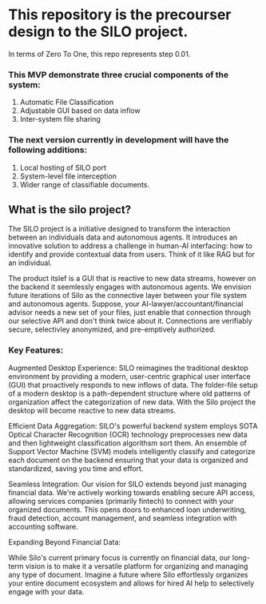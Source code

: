 # This repository is the precourser design to the SILO project. #

In terms of Zero To One, this repo represents step 0.01. 

### This MVP demonstrate three crucial components of the system: ###
1) Automatic File Classification
2) Adjustable GUI based on data inflow
3) Inter-system file sharing

### The next version currently in development will have the following additions: ###
1) Local hosting of SILO port
2) System-level file interception
3) Wider range of classifiable documents.

## What is the silo project? ##

The SILO project is a  initiative designed to transform the interaction between an individuals data and autonomous agents. It introduces an innovative solution to address a challenge in human-AI interfacing: how to identify and provide contextual data from users. Think of it like RAG but for an individual. 

The product itslef is a GUI that is reactive to new data streams, however on the backend it seemlessly engages with autonomous agents. We envision future iterations of Silo as the connective layer between your file system and autonomous agents. Suppose, your AI-lawyer/accountant/financial advisor needs a new set of your files, just enable that connection through our selective API and don't think twice about it. Connections are verifiably secure, selectivley anonymized, and pre-emptively authorized.

### Key Features: ###

Augmented Desktop Experience: SILO reimagines the traditional desktop environment by providing a modern, user-centric graphical user interface (GUI) that proactively responds to new inflows of data. The folder-file setup of a modern desktop is a path-dependent structure where old patterns of organization affect the categorization of new data. With the Silo project the desktop will become reactive to new data streams.

Efficient Data Aggregation: SILO's powerful backend system employs SOTA Optical Character Recognition (OCR) technology preprocesses new data and then lightweight classification algorithsm sort them. An ensemble of Support Vector Machine (SVM) models  intelligently classify and categorize each document on the backend ensuring that your data is organized and standardized, saving you time and effort.

Seamless Integration: Our vision for SILO extends beyond just managing financial data. We're actively working towards enabling secure API access, allowing services companies (primarily fintech) to connect with your organized documents. This opens doors to enhanced loan underwriting, fraud detection, account management, and seamless integration with accounting software.

Expanding Beyond Financial Data:

While Silo's current primary focus is currently on financial data, our long-term vision is to make it a versatile platform for organizing and managing any type of document. Imagine a future where Silo effortlessly organizes your entire document ecosystem and allows for hired AI help to selectively engage with your data.

